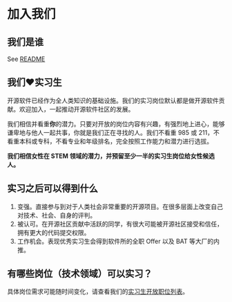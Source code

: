 # 加入我们

## 我们是谁

See [README](README.md)

## 我们❤️实习生

开源软件已经作为全人类知识的基础设施。我们的实习岗位默认都是做开源软件贡献。欢迎加入，一起推动开源软件社区的发展。

我们相信并看重**你**的潜力。只要对开放的岗位内容有兴趣，有强烈地上进心，能够谦卑地与他人一起共事，你就是我们正在寻找的人。我们不看重 985 或 211，不看重本科或专科，不看专业和年级排名，完全按照工作能力和潜力进行选拔。

**我们相信女性在 STEM 领域的潜力，并预留至少一半的实习生岗位给女性候选人。**

## 实习之后可以得到什么

1. 变强。直接参与到对于人类社会非常重要的开源项目。在很多层面上改变自己对技术、社会、自身的评判。
2. 被认可。在开源社区贡献中活跃的同学，有很大可能被开源社区接受和信任，拥有更大的代码提交权限。
3. 工作机会。表现优秀实习生会得到软件所的全职 Offer 以及 BAT 等大厂的内推。

## 有哪些岗位（技术领域）可以实习？

具体岗位需求可能随时间变化，请查看我们的[实习生开放职位列表](open-internships.md)。
